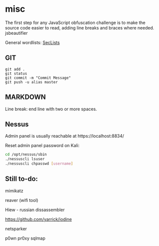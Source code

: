 # misc

The first step for any JavaScript obfuscation challenge is to make the source code easier to read, adding line breaks and braces where needed. jsbeautifier

General wordlists: [SecLists](https://github.com/danielmiessler/SecLists)


GIT
---

```
git add .
git status
git commit -m "Commit Message"
git push -u alias master
```

MARKDOWN
--------

Line break: end line with two or more spaces.


Nessus
------

Admin panel is usually reachable at https://localhost:8834/

Reset admin panel password on Kali:

```sh
cd /opt/nessus/sbin
./nessuscli lsuser
./nessuscli chpasswd [username]
```

Still to-do:
------------

mimikatz

reaver (wifi tool)

Hiew - russian dissassembler

https://github.com/yarrick/iodine

netsparker

p0wn pr0xy sqlmap
